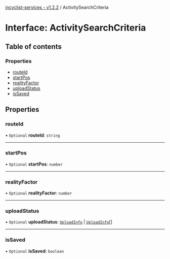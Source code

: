 [incyclist-services - v1.2.2](../README.md) / ActivitySearchCriteria

# Interface: ActivitySearchCriteria

## Table of contents

### Properties

- [routeId](ActivitySearchCriteria.md#routeid)
- [startPos](ActivitySearchCriteria.md#startpos)
- [realityFactor](ActivitySearchCriteria.md#realityfactor)
- [uploadStatus](ActivitySearchCriteria.md#uploadstatus)
- [isSaved](ActivitySearchCriteria.md#issaved)

## Properties

### routeId

• `Optional` **routeId**: `string`

___

### startPos

• `Optional` **startPos**: `number`

___

### realityFactor

• `Optional` **realityFactor**: `number`

___

### uploadStatus

• `Optional` **uploadStatus**: [`UploadInfo`](../README.md#uploadinfo) \| [`UploadInfo`](../README.md#uploadinfo)[]

___

### isSaved

• `Optional` **isSaved**: `boolean`
